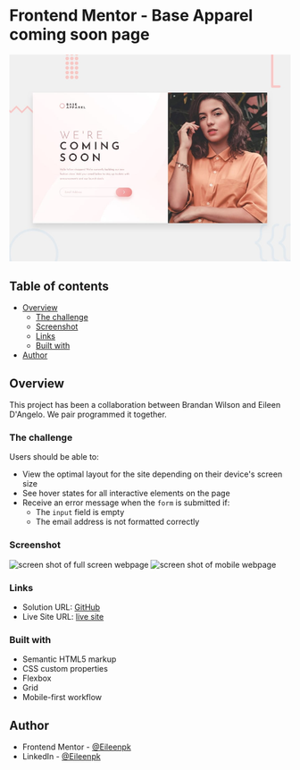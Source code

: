 # Frontend Mentor - Base Apparel coming soon page

![Design preview for the Base Apparel coming soon page coding challenge](./design/desktop-preview.jpg) 

## Table of contents

- [Overview](#overview)
  - [The challenge](#the-challenge)
  - [Screenshot](#screenshot)
  - [Links](#links)
  - [Built with](#built-with)
- [Author](#author)

## Overview
This project has been a collaboration between Brandan Wilson and Eileen D'Angelo. We pair programmed it together.
### The challenge

Users should be able to:

- View the optimal layout for the site depending on their device's screen size
- See hover states for all interactive elements on the page
- Receive an error message when the `form` is submitted if:
  - The `input` field is empty
  - The email address is not formatted correctly

### Screenshot

![screen shot of full screen webpage]()
![screen shot of mobile webpage]()
### Links

- Solution URL: [GitHub]()
- Live Site URL: [live site]()

### Built with

- Semantic HTML5 markup
- CSS custom properties
- Flexbox
- Grid
- Mobile-first workflow

## Author

- Frontend Mentor - [@Eileenpk](https://www.frontendmentor.io/profile/Eileenpk)
- LinkedIn - [@Eileenpk](www.linkedin.com/in/eileen-dangelo)